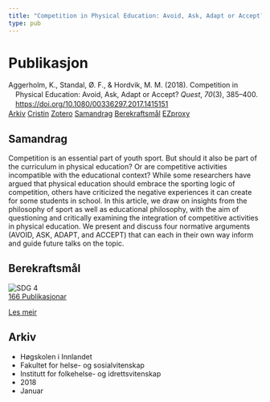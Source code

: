 ```yaml
---
title: "Competition in Physical Education: Avoid, Ask, Adapt or Accept?"
type: pub
---
```

<h1>Publikasjon</h1>
<article id="csl-bib-container-B45C48PV" class="csl-bib-container">
  <div class="csl-bib-body" style="line-height: 1.35; padding-left: 1em; text-indent:-1em;">
  <div class="csl-entry">Aggerholm, K., Standal, &#xD8;. F., &amp; Hordvik, M. M. (2018). Competition in Physical Education: Avoid, Ask, Adapt or Accept? <i>Quest</i>, <i>70</i>(3), 385&#x2013;400. <a href="https://doi.org/10.1080/00336297.2017.1415151">https://doi.org/10.1080/00336297.2017.1415151</a></div>
</div>
  <div class="csl-bib-buttons">
    <a href="#taxonomy-article-B45C48PV" class="csl-bib-button">Arkiv</a>
    <a href="https://app.cristin.no/results/show.jsf?id=1551358" alt="Cristin URL" class="csl-bib-button">Cristin</a>
    <a href="http://zotero.org/groups/5022929/items/B45C48PV" alt="Zotero URL" class="csl-bib-button">Zotero</a>
    <a href="#abstract-article-B45C48PV" class="csl-bib-button">Samandrag</a>
    <a href="#sdg-article-B45C48PV" class="csl-bib-button">Berekraftsmål</a>
    <a href="http://ezproxy.inn.no/login?url=https://doi.org/10.1080/00336297.2017.1415151" class="csl-bib-button">EZproxy</a>
  </div>
  <div id="csl-bib-meta-container-B45C48PV"></div>
</article>
<div id="csl-bib-meta-B45C48PV" class="csl-bib-meta">
  <article id="abstract-article-B45C48PV" class="abstract-article">
    <h1>Samandrag</h1>
    Competition is an essential part of youth sport. But should it also be part of the curriculum in physical education? Or are competitive activities incompatible with the educational context? While some researchers have argued that physical education should embrace the sporting logic of competition, others have criticized the negative experiences it can create for some students in school. In this article, we draw on insights from the philosophy of sport as well as educational philosophy, with the aim of questioning and critically examining the integration of competitive activities in physical education. We present and discuss four normative arguments (AVOID, ASK, ADAPT, and ACCEPT) that can each in their own way inform and guide future talks on the topic.
  </article>
  <article id="sdg-article-B45C48PV" class="sdg-article">
    <h1>Berekraftsmål</h1>
    <div class="sdg-container"><div id="sdg4" class="sdg">
<img src="{{< params subfolder >}}images/sdg/sdg04_no.png" class="image" alt="SDG 4">
<div class="sdg-overlay">
<a href="{{< params subfolder >}}no/archive/?sdg=4#archive" class="sdg-publication-count"><span>166</span> Publikasjonar</a>
<p><a href="https://www.fn.no/om-fn/fns-baerekraftsmaal/god-utdanning?lang=nno-NO" class="sdg-read-more">Les meir</a></p>
</div>
</div></div>
  </article>
  <article id="taxonomy-article-B45C48PV" class="taxonomy-article">
    <h1>Arkiv</h1>
    <ul>
      <li>Høgskolen i Innlandet</li>
      <li>Fakultet for helse- og sosialvitenskap</li>
      <li>Institutt for folkehelse- og idrettsvitenskap</li>
      <li>2018</li>
      <li>Januar</li>
    </ul>
  </article>
</div>
